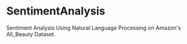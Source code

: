 # SentimentAnalysis
Sentiment Analysis Using Natural Language Processing on Amazon's All_Beauty Dataset.
